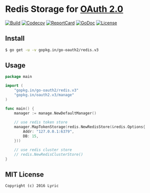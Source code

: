 # Redis Storage for [OAuth 2.0](https://github.com/go-oauth2/oauth2)

[![Build][Build-Status-Image]][Build-Status-Url] [![Codecov][codecov-image]][codecov-url] [![ReportCard][reportcard-image]][reportcard-url] [![GoDoc][godoc-image]][godoc-url] [![License][license-image]][license-url]

## Install

``` bash
$ go get -u -v gopkg.in/go-oauth2/redis.v3
```

## Usage

``` go
package main

import (
	"gopkg.in/go-oauth2/redis.v3"
	"gopkg.in/oauth2.v3/manage"
)

func main() {
	manager := manage.NewDefaultManager()
	
	// use redis token store
	manager.MapTokenStorage(redis.NewRedisStore(&redis.Options{
		Addr: "127.0.0.1:6379",
		DB: 15,
	}))

	// use redis cluster store
	// redis.NewRedisClusterStore()
}
```

## MIT License

```
Copyright (c) 2016 Lyric
```

[Build-Status-Url]: https://travis-ci.org/go-oauth2/redis
[Build-Status-Image]: https://travis-ci.org/go-oauth2/redis.svg?branch=master
[codecov-url]: https://codecov.io/gh/go-oauth2/redis
[codecov-image]: https://codecov.io/gh/go-oauth2/redis/branch/master/graph/badge.svg
[reportcard-url]: https://goreportcard.com/report/gopkg.in/go-oauth2/redis.v3
[reportcard-image]: https://goreportcard.com/badge/gopkg.in/go-oauth2/redis.v3
[godoc-url]: https://godoc.org/gopkg.in/go-oauth2/redis.v3
[godoc-image]: https://godoc.org/gopkg.in/go-oauth2/redis.v3?status.svg
[license-url]: http://opensource.org/licenses/MIT
[license-image]: https://img.shields.io/npm/l/express.svg